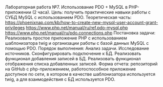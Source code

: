 Лабораторная работа №7. Использование PDO + MySQL в PHP-приложении (2 часа).
Цель: получить практические навыки работы с СУБД MySQL с использованием PDO.
Теоретическая часть:
https://phoenixnap.com/kb/how-to-create-new-mysql-user-account-grant-privileges
https://www.php.net/manual/ru/ref.pdo-mysql.php
https://www.php.net/manual/ru/pdo.connections.php
Постановка задачи: Реализовать простое приложение PHP с использованием шаблонизатора twig и организации работы с базой
данных MySQL с помощью PDO.
Порядок выполнения:
Анализ задачи.
Исследование источников.
Сконфигурировать подключение к БД.
Реализовать функционал добавления записей в БД.
Реализовать функционал отображения списка добавленных записей.
Форма отчета: репозиторий на GitHub с php-приложением, работоспособное приложение доступное по сети, в котором в
качестве шаблонизатора используется twig, а для взаимодействия с БД используется PDO.